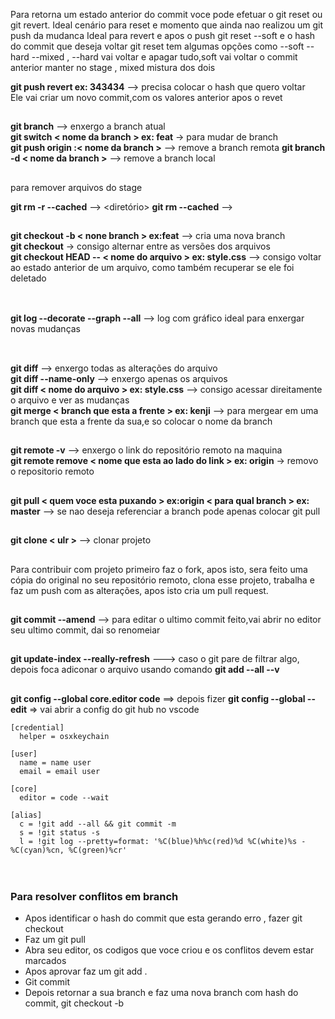Para retorna um estado anterior do commit voce pode efetuar o git reset ou git revert.
Ideal cenário para reset e momento que ainda nao realizou um git push da mudanca
Ideal para revert e apos o push
git reset --soft e o hash do commit que deseja voltar
git reset tem algumas opções como --soft --hard --mixed , --hard vai voltar e apagar tudo,soft vai voltar o commit anterior manter no stage , mixed mistura dos dois
</br>

**git push revert <hash> ex: 343434** --> precisa colocar o hash que quero voltar</br>
Ele vai criar um novo commit,com os valores anterior apos o revet
</br>
##
**git branch** --> enxergo a branch atual</br>
**git switch < nome da branch > ex: feat** -> para mudar de branch</br>
**git push origin :< nome da branch >** --> remove a branch remota
**git branch -d < nome da branch >** --> remove a branch local
</br>
##

para remover arquivos do stage 

**git rm -r --cached** --> <diretório>
**git rm --cached** --> <arquivo>
</br>  

  
##  
**git checkout -b < none branch > ex:feat** --> cria uma nova branch</br>
**git checkout** -> consigo alternar entre as versões dos arquivos</br>
**git checkout HEAD -- < nome do arquivo > ex: style.css** --> consigo voltar ao estado anterior de um arquivo, como também recuperar se ele foi deletado</br>
</br>
##
**git log --decorate  --graph --all** --> log com gráfico ideal para enxergar novas mudanças</br>
</br>
##
**git diff** --> enxergo todas as alterações do arquivo </br>
**git diff --name-only** --> enxergo apenas os arquivos </br>
**git diff < nome do arquivo > ex: style.css** --> consigo acessar direitamente o arquivo e ver as mudanças </br>
**git merge < branch que esta a frente > ex: kenji** --> para mergear em uma branch que esta a frente da sua,e so colocar o nome da branch
</br>
##
**git remote -v** --> enxergo o link do repositório remoto na maquina</br>
**git remote remove < nome que esta ao lado do link > ex: origin** -> removo o repositorio remoto
##
**git pull < quem voce esta puxando > ex:origin < para qual branch > ex: master** --> se nao deseja referenciar a branch pode apenas colocar git pull
</br>
##
**git clone < ulr >** --> clonar projeto
</br>
##
Para contribuir com projeto primeiro faz o fork, apos isto, sera feito uma cópia do original no seu repositório remoto, clona esse projeto, trabalha e faz um push com as alterações, apos isto cria um pull request.
</br>
##
**git commit --amend** --> para editar o ultimo commit feito,vai abrir no editor seu ultimo commit, dai so renomeiar
##
**git update-index --really-refresh** ---> caso o git pare de filtrar algo, depois foca adiconar o arquivo usando comando **git add --all --v** 
##
**git config --global core.editor code** ==> depois fizer **git config --global --edit** => vai abrir a config do git hub no vscode


```git 
[credential]
  helper = osxkeychain

[user]
  name = name user
  email = email user

[core]
  editor = code --wait

[alias]
  c = !git add --all && git commit -m
  s = !git status -s
  l = !git log --pretty=format: '%C(blue)%h%c(red)%d %C(white)%s - %C(cyan)%cn, %C(green)%cr'



```

##
### Para resolver conflitos em branch
- Apos identificar o hash do commit que esta gerando erro , fazer git checkout <hash do commit>
- Faz um git pull <origin sua branch>
- Abra seu editor, os codigos que voce criou e os conflitos devem estar marcados
- Apos aprovar faz um git add .
- Git commit
- Depois retornar a sua branch  e faz uma nova branch com hash do commit, git checkout -b <branch> <hash do commit>  



